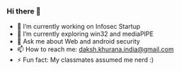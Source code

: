 ### Hi there 👋

- 🔭 I’m currently working on Infosec Startup
- 🌱 I’m currently exploring win32 and mediaPIPE
- 💬 Ask me about Web and android security
- 📫 How to reach me: daksh.khurana.india@gmail.com
- ⚡ Fun fact: My classmates assumed me nerd :)
<!--
**hacknologist/hacknologist** is a ✨ _special_ ✨ repository because its `README.md` (this file) appears on your GitHub profile.
-->
<!--
Here are some ideas to get you started:
--> 
<!--
- 👯 I’m looking to collaborate on ...
- 🤔 I’m looking for help with ...
- 😄 Pronouns: ...
-->
